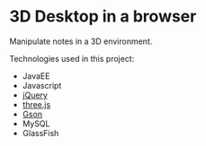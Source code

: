 # 3D Desktop in a browser
Manipulate notes in a 3D environment.

Technologies used in this project:
* JavaEE
* Javascript
* [jQuery](https://github.com/jquery/jquery)
* [three.js](https://github.com/mrdoob/three.js)
* [Gson](https://github.com/google/gson)
* MySQL
* GlassFish
